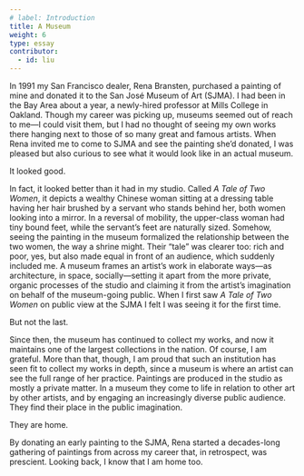```yaml
---
# label: Introduction
title: A Museum
weight: 6
type: essay
contributor:
  - id: liu
---
```


In 1991 my San Francisco dealer, Rena Bransten, purchased a painting of mine and donated it to the San José Museum of Art (SJMA). I had been in the Bay Area about a year, a newly-hired professor at Mills College in Oakland. Though my career was picking up, museums seemed out of reach to me&mdash;I could visit them, but I had no thought of seeing my own works there hanging next to those of so many great and famous artists. When Rena invited me to come to SJMA and see the painting she’d donated, I was pleased but also curious to see what it would look like in an actual museum.

It looked good.

In fact, it looked better than it had in my studio. Called *A Tale of Two Women*, it depicts a wealthy Chinese woman sitting at a dressing table having her hair brushed by a servant who stands behind her, both women looking into a mirror. In a reversal of mobility, the upper-class woman had tiny bound feet, while the servant’s feet are naturally sized. Somehow, seeing the painting in the museum formalized the relationship between the two women, the way a shrine might. Their “tale” was clearer too: rich and poor, yes, but also made equal in front of an audience, which suddenly included me. A museum frames an artist’s work in elaborate ways&mdash;as architecture, in space, socially&mdash;setting it apart from the more private, organic processes of the studio and claiming it from the artist’s imagination on behalf of the museum-going public. When I first saw *A Tale of Two Women* on public view at the SJMA I felt I was seeing it for the first time.

But not the last.

Since then, the museum has continued to collect my works, and now it maintains one of the largest collections in the nation. Of course, I am grateful. More than that, though, I am proud that such an institution has seen fit to collect my works in depth, since a museum is where an artist can see the full range of her practice. Paintings are produced in the studio as mostly a private matter. In a museum they come to life in relation to other art by other artists, and by engaging an increasingly diverse public audience. They find their place in the public imagination.

They are home.

By donating an early painting to the SJMA, Rena started a decades-long gathering of paintings from across my career that, in retrospect, was prescient. Looking back, I know that I am home too.
